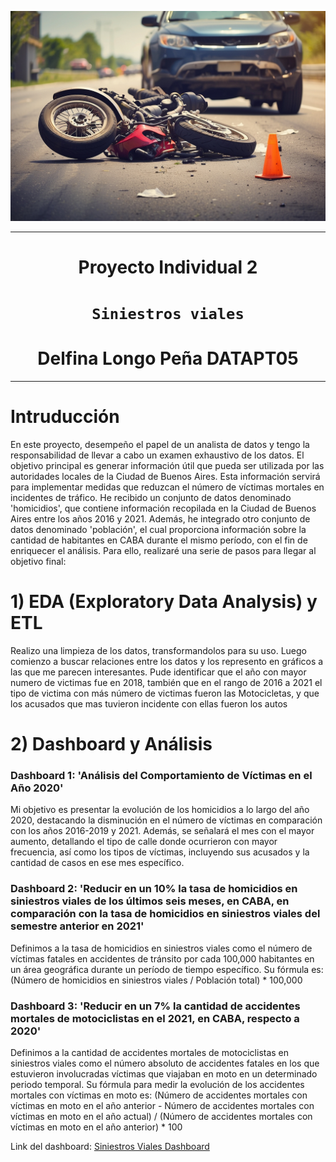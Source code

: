 <p align="center"><img src= 'images\motorcycle_and_car_accident.jpg'></p>


---

<h1 align='center'>Proyecto Individual 2</h1>

# <h1 align='center'>**`Siniestros viales`**</h1>

<h1 align='center'>Delfina Longo Peña DATAPT05</h3>

---


# Intruducción

En este proyecto, desempeño el papel de un analista de datos y tengo la responsabilidad de llevar a cabo un examen exhaustivo de los datos. El objetivo principal es generar información útil que pueda ser utilizada por las autoridades locales de la Ciudad de Buenos Aires. Esta información servirá para implementar medidas que reduzcan el número de víctimas mortales en incidentes de tráfico.
He recibido un conjunto de datos denominado 'homicidios', que contiene información recopilada en la Ciudad de Buenos Aires entre los años 2016 y 2021. Además, he integrado otro conjunto de datos denominado 'población', el cual proporciona información sobre la cantidad de habitantes en CABA durante el mismo período, con el fin de enriquecer el análisis.
Para ello, realizaré una serie de pasos para llegar al objetivo final:

# 1) EDA (Exploratory Data Analysis) y ETL
Realizo una limpieza de los datos, transformandolos para su uso.
Luego comienzo a buscar relaciones entre los datos y los represento en gráficos a las que me parecen interesantes. Pude identificar que el año con mayor numero de victimas fue en 2018, también que en el rango de 2016 a 2021 el tipo de victima con más número de victimas fueron las Motocicletas, y que los acusados que mas tuvieron incidente con ellas fueron los autos

# 2) Dashboard y Análisis
### Dashboard 1: 'Análisis del Comportamiento de Víctimas en el Año 2020'

Mi objetivo es presentar la evolución de los homicidios a lo largo del año 2020, destacando la disminución en el número de víctimas en comparación con los años 2016-2019 y 2021. Además, se señalará el mes con el mayor aumento, detallando el tipo de calle donde ocurrieron con mayor frecuencia, así como los tipos de víctimas, incluyendo sus acusados y la cantidad de casos en ese mes específico.

### Dashboard 2: 'Reducir en un 10% la tasa de homicidios en siniestros viales de los últimos seis meses, en CABA, en comparación con la tasa de homicidios en siniestros viales del semestre anterior en 2021'

Definimos a la tasa de homicidios en siniestros viales como el número de víctimas fatales en accidentes de tránsito por cada 100,000 habitantes en un área geográfica durante un período de tiempo específico. Su fórmula es: (Número de homicidios en siniestros viales / Población total) * 100,000

### Dashboard 3: 'Reducir en un 7% la cantidad de accidentes mortales de motociclistas en el 2021, en CABA, respecto a 2020'

Definimos a la cantidad de accidentes mortales de motociclistas en siniestros viales como el número absoluto de accidentes fatales en los que estuvieron involucradas víctimas que viajaban en moto en un determinado periodo temporal. Su fórmula para medir la evolución de los accidentes mortales con víctimas en moto es: (Número de accidentes mortales con víctimas en moto en el año anterior - Número de accidentes mortales con víctimas en moto en el año actual) / (Número de accidentes mortales con víctimas en moto en el año anterior) * 100


Link del dashboard: [Siniestros Viales Dashboard](https://public.tableau.com/views/SiniestrosViales_17052770362730/Dashboard1victimas?:language=en-US&publish=yes&:display_count=n&:origin=viz_share_link)
